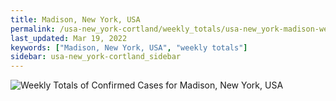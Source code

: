 ```yaml
---
title: Madison, New York, USA
permalink: /usa-new_york-cortland/weekly_totals/usa-new_york-madison-weekly_totals.html
last_updated: Mar 19, 2022
keywords: ["Madison, New York, USA", "weekly totals"]
sidebar: usa-new_york-cortland_sidebar
---
```


![Weekly Totals of Confirmed Cases for Madison, New York, USA](/covid_tracker/images/graphs/usa-new_york-madison-weekly_totals_graph.png)
